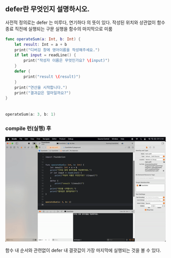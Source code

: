 ## defer란 무엇인지 설명하시오.

사전적 정의로는 defer 는 미루다, 연기하다 의 뜻이 있다.
작성된 위치와 상관없이 함수 종료 직전에 실행되는 구문
실행을 함수의 마지막으로 미룸 

```Swift
func operateSum(a: Int, b: Int) {
    let result: Int = a + b
    print("디버깅 창에 영어이름을 작성해주세요.")
    if let input = readLine() {
        print("작성자 이름은 무엇인가요? \(input)")
    }
    defer {
        print("result \(result)")
    }
    print("연산을 시작합니다.")
    print("결과값은 얼마일까요?")
}


operateSum(a: 3, b: 1)
```

### compile 런(실행) 후 
<img src="image/nat.Defer240107.gif">

함수 내 순서와 관련없이 defer 내 결괏값이 가장 마지막에 실행되는 것을 볼 수 있다.